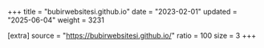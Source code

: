 +++
title = "bubirwebsitesi.github.io"
date = "2023-02-01"
updated = "2025-06-04"
weight = 3231

[extra]
source = "https://bubirwebsitesi.github.io/"
ratio = 100
size = 3
+++
